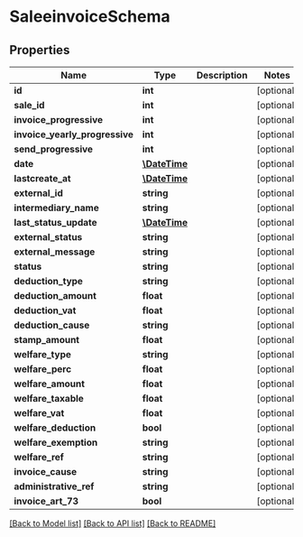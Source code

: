 # SaleeinvoiceSchema

## Properties
Name | Type | Description | Notes
------------ | ------------- | ------------- | -------------
**id** | **int** |  | [optional] 
**sale_id** | **int** |  | [optional] 
**invoice_progressive** | **int** |  | [optional] 
**invoice_yearly_progressive** | **int** |  | [optional] 
**send_progressive** | **int** |  | [optional] 
**date** | [**\DateTime**](\DateTime.md) |  | [optional] 
**lastcreate_at** | [**\DateTime**](\DateTime.md) |  | [optional] 
**external_id** | **string** |  | [optional] 
**intermediary_name** | **string** |  | [optional] 
**last_status_update** | [**\DateTime**](\DateTime.md) |  | [optional] 
**external_status** | **string** |  | [optional] 
**external_message** | **string** |  | [optional] 
**status** | **string** |  | [optional] 
**deduction_type** | **string** |  | [optional] 
**deduction_amount** | **float** |  | [optional] 
**deduction_vat** | **float** |  | [optional] 
**deduction_cause** | **string** |  | [optional] 
**stamp_amount** | **float** |  | [optional] 
**welfare_type** | **string** |  | [optional] 
**welfare_perc** | **float** |  | [optional] 
**welfare_amount** | **float** |  | [optional] 
**welfare_taxable** | **float** |  | [optional] 
**welfare_vat** | **float** |  | [optional] 
**welfare_deduction** | **bool** |  | [optional] 
**welfare_exemption** | **string** |  | [optional] 
**welfare_ref** | **string** |  | [optional] 
**invoice_cause** | **string** |  | [optional] 
**administrative_ref** | **string** |  | [optional] 
**invoice_art_73** | **bool** |  | [optional] 

[[Back to Model list]](../../README.md#documentation-for-models) [[Back to API list]](../../README.md#documentation-for-api-endpoints) [[Back to README]](../../README.md)

